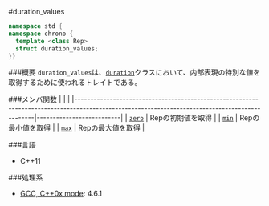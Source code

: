 #duration_values
```cpp
namespace std {
namespace chrono {
  template <class Rep>
  struct duration_values;
}}
```

###概要
`duration_values`は、[`duration`](/reference/chrono/duration.md)クラスにおいて、内部表現の特別な値を取得するために使われるトレイトである。


###メンバ関数
| | |
|-----------------------------------------------------------------------------------------------------------------------------------------------|--------------------------|
| [`zero`](./duration_values/zero.md) | Repの初期値を取得 |
| [`min`](./duration_values/min.md) | Repの最小値を取得 |
| [`max`](./duration_values/max.md) | Repの最大値を取得 |


###言語
- C++11

###処理系
- [GCC, C++0x mode](/implementation#gcc.md): 4.6.1


